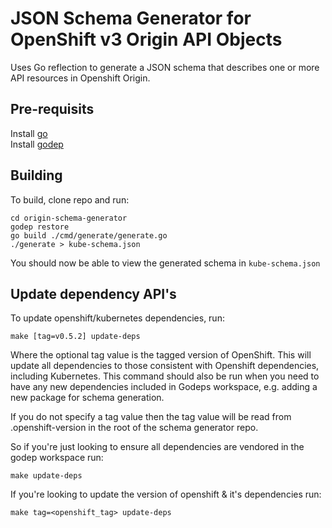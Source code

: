 JSON Schema Generator for OpenShift v3 Origin API Objects
=========================================================

Uses Go reflection to generate a JSON schema that describes one or more 
API resources in Openshift Origin.

Pre-requisits
-------------

Install [go](https://golang.org/doc/install)   
Install [godep](https://github.com/GoogleCloudPlatform/kubernetes/blob/master/docs/devel/development.md#godep-and-dependency-management)   

Building
--------
To build, clone repo and run:  

```
cd origin-schema-generator
godep restore
go build ./cmd/generate/generate.go  
./generate > kube-schema.json  
```

You should now be able to view the generated schema in `kube-schema.json`

Update dependency API's
-----------------------

To update openshift/kubernetes dependencies, run:

    make [tag=v0.5.2] update-deps

Where the optional tag value is the tagged version of OpenShift. This will update all
dependencies to those consistent with Openshift dependencies, including Kubernetes.
This command should also be run when you need to have any new dependencies included
in Godeps workspace, e.g. adding a new package for schema generation.

If you do not specify a tag value then the tag value will be read from .openshift-version
in the root of the schema generator repo.

So if you're just looking to ensure all dependencies are vendored in the godep workspace
run:

    make update-deps

If you're looking to update the version of openshift & it's dependencies run:

    make tag=<openshift_tag> update-deps

